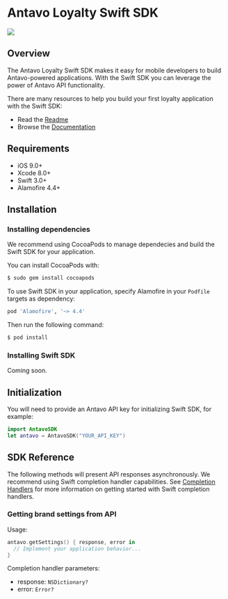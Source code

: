 # Antavo Loyalty Swift SDK

![](https://img.shields.io/cocoapods/p/AFNetworking.svg)

## Overview

The Antavo Loyalty Swift SDK makes it easy for mobile developers to build Antavo-powered applications. With the Swift SDK you can leverage the power of Antavo API functionality.

There are many resources to help you build your first loyalty application with the Swift SDK:

- Read the [Readme](README.md)
- Browse the [Documentation](https://antavo.com)

## Requirements

- iOS 9.0+
- Xcode 8.0+
- Swift 3.0+
- Alamofire 4.4+

## Installation

### Installing dependencies

We recommend using CocoaPods to manage dependecies and build the Swift SDK for your application.

You can install CocoaPods with:

```bash
$ sudo gem install cocoapods
```

To use Swift SDK in your application, specify Alamofire in your `Podfile` targets as dependency:

```bash
pod 'Alamofire', '~> 4.4'
```

Then run the following command:

```bash
$ pod install
```

### Installing Swift SDK

Coming soon.

## Initialization

You will need to provide an Antavo API key for initializing Swift SDK, for example:

```swift
import AntavoSDK
let antavo = AntavoSDK("YOUR_API_KEY")
```

## SDK Reference

The following methods will present API responses asynchronously. We recommend using Swift completion handler capabilities.
See [Completion Handlers](https://thatthinginswift.com/completion-handlers) for more information on getting started with Swift completion handlers.

### Getting brand settings from API

Usage:

```swift
antavo.getSettings() { response, error in
  // Implement your application behavior...
}
```

Completion handler parameters:
- response: `NSDictionary?`
- error: `Error?`
